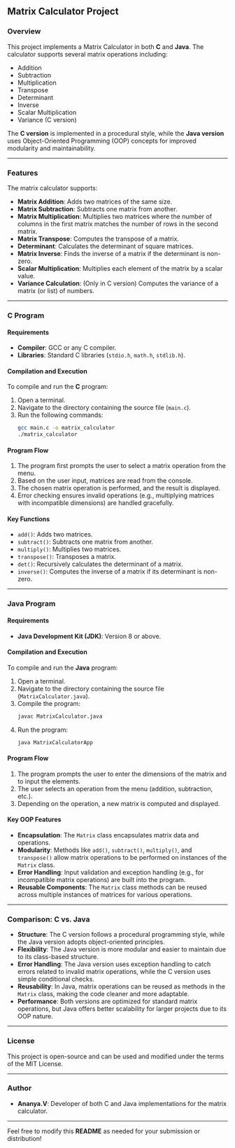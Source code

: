 
## Matrix Calculator Project

### Overview
This project implements a Matrix Calculator in both **C** and **Java**. The calculator supports several matrix operations including:
- Addition
- Subtraction
- Multiplication
- Transpose
- Determinant
- Inverse
- Scalar Multiplication
- Variance (C version)

The **C version** is implemented in a procedural style, while the **Java version** uses Object-Oriented Programming (OOP) concepts for improved modularity and maintainability.

---

### Features
The matrix calculator supports:
- **Matrix Addition**: Adds two matrices of the same size.
- **Matrix Subtraction**: Subtracts one matrix from another.
- **Matrix Multiplication**: Multiplies two matrices where the number of columns in the first matrix matches the number of rows in the second matrix.
- **Matrix Transpose**: Computes the transpose of a matrix.
- **Determinant**: Calculates the determinant of square matrices.
- **Matrix Inverse**: Finds the inverse of a matrix if the determinant is non-zero.
- **Scalar Multiplication**: Multiplies each element of the matrix by a scalar value.
- **Variance Calculation**: (Only in C version) Computes the variance of a matrix (or list) of numbers.

---

### C Program

#### Requirements
- **Compiler**: GCC or any C compiler.
- **Libraries**: Standard C libraries (`stdio.h`, `math.h`, `stdlib.h`).

#### Compilation and Execution
To compile and run the **C** program:
1. Open a terminal.
2. Navigate to the directory containing the source file (`main.c`).
3. Run the following commands:
   ```bash
   gcc main.c -o matrix_calculator
   ./matrix_calculator
   ```

#### Program Flow
1. The program first prompts the user to select a matrix operation from the menu.
2. Based on the user input, matrices are read from the console.
3. The chosen matrix operation is performed, and the result is displayed.
4. Error checking ensures invalid operations (e.g., multiplying matrices with incompatible dimensions) are handled gracefully.

#### Key Functions
- `add()`: Adds two matrices.
- `subtract()`: Subtracts one matrix from another.
- `multiply()`: Multiplies two matrices.
- `transpose()`: Transposes a matrix.
- `det()`: Recursively calculates the determinant of a matrix.
- `inverse()`: Computes the inverse of a matrix if its determinant is non-zero.

---

### Java Program

#### Requirements
- **Java Development Kit (JDK)**: Version 8 or above.

#### Compilation and Execution
To compile and run the **Java** program:
1. Open a terminal.
2. Navigate to the directory containing the source file (`MatrixCalculator.java`).
3. Compile the program:
   ```bash
   javac MatrixCalculator.java
   ```
4. Run the program:
   ```bash
   java MatrixCalculatorApp
   ```

#### Program Flow
1. The program prompts the user to enter the dimensions of the matrix and to input the elements.
2. The user selects an operation from the menu (addition, subtraction, etc.).
3. Depending on the operation, a new matrix is computed and displayed.

#### Key OOP Features
- **Encapsulation**: The `Matrix` class encapsulates matrix data and operations.
- **Modularity**: Methods like `add()`, `subtract()`, `multiply()`, and `transpose()` allow matrix operations to be performed on instances of the `Matrix` class.
- **Error Handling**: Input validation and exception handling (e.g., for incompatible matrix operations) are built into the program.
- **Reusable Components**: The `Matrix` class methods can be reused across multiple instances of matrices for various operations.

---

### Comparison: C vs. Java

- **Structure**: The C version follows a procedural programming style, while the Java version adopts object-oriented principles.
- **Flexibility**: The Java version is more modular and easier to maintain due to its class-based structure.
- **Error Handling**: The Java version uses exception handling to catch errors related to invalid matrix operations, while the C version uses simple conditional checks.
- **Reusability**: In Java, matrix operations can be reused as methods in the `Matrix` class, making the code cleaner and more adaptable.
- **Performance**: Both versions are optimized for standard matrix operations, but Java offers better scalability for larger projects due to its OOP nature.

---

### License
This project is open-source and can be used and modified under the terms of the MIT License.

---

### Author
- **Ananya.V**: Developer of both C and Java implementations for the matrix calculator.

---

Feel free to modify this **README** as needed for your submission or distribution!
